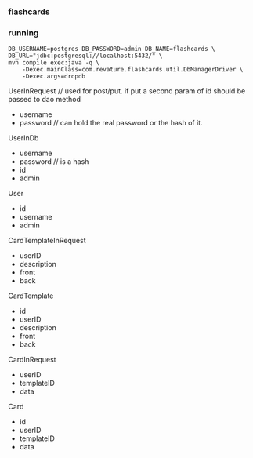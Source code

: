 ### flashcards

### running
```
DB_USERNAME=postgres DB_PASSWORD=admin DB_NAME=flashcards \
DB_URL="jdbc:postgresql://localhost:5432/" \
mvn compile exec:java -q \
    -Dexec.mainClass=com.revature.flashcards.util.DbManagerDriver \
    -Dexec.args=dropdb
```


UserInRequest // used for post/put. if put a second param of id should be passed to dao method
- username
- password // can hold the real password or the hash of it.

UserInDb
- username
- password // is a hash
- id
- admin

User
- id
- username
- admin



CardTemplateInRequest
- userID
- description
- front
- back

CardTemplate
- id
- userID
- description
- front
- back

CardInRequest
- userID
- templateID
- data

Card
- id
- userID
- templateID
- data


















